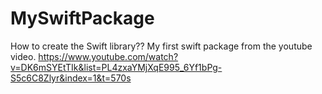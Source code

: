 # MySwiftPackage

How to create the Swift library??
My first swift package from the youtube video.
https://www.youtube.com/watch?v=DK6mSYEtTIk&list=PL4zxaYMjXqE995_6Yf1bPg-S5c6C8Zlyr&index=1&t=570s
